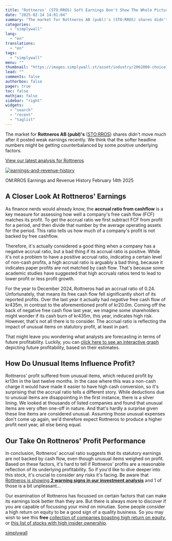 ```yaml
---
title: "Rottneros' (STO:RROS) Soft Earnings Don't Show The Whole Picture"
date: "2025-02-14 14:01:04"
summary: "The market for Rottneros AB (publ)'s (STO:RROS) shares didn't move much after it posted weak earnings recently. We think that the softer headline numbers might be getting counterbalanced by some positive underlying factors. View our latest analysis for Rottneros OM:RROS Earnings and Revenue History February 14th 2025 A Closer Look..."
categories:
  - "simplywall"
lang:
  - "en"
translations:
  - "en"
tags:
  - "simplywall"
menu: ""
thumbnail: "https://images.simplywall.st/asset/industry/2062000-choice1-main-header/1585186924314"
lead: ""
comments: false
authorbox: false
pager: true
toc: false
mathjax: false
sidebar: "right"
widgets:
  - "search"
  - "recent"
  - "taglist"
---
```


The market for **Rottneros AB (publ)'s** ([STO:RROS](https://simplywall.st/stocks/se/materials/sto-rros/rottneros-shares)) shares didn't move much after it posted weak earnings recently. We think that the softer headline numbers might be getting counterbalanced by some positive underlying factors.

 [View our latest analysis for Rottneros](https://simplywall.st/stocks/se/materials/sto-rros/rottneros-shares) 

[![earnings-and-revenue-history](https://images.simplywall.st/asset/chart/879090-earnings-and-revenue-history-1-dark/1739506267303)](https://simplywall.st/stocks/se/materials/sto-rros/rottneros-shares/past)

OM:RROS Earnings and Revenue History February 14th 2025

A Closer Look At Rottneros' Earnings
------------------------------------

As finance nerds would already know, the **accrual ratio from cashflow** is a key measure for assessing how well a company's free cash flow (FCF) matches its profit. To get the accrual ratio we first subtract FCF from profit for a period, and then divide that number by the average operating assets for the period. This ratio tells us how much of a company's profit is not backed by free cashflow.

Therefore, it's actually considered a good thing when a company has a negative accrual ratio, but a bad thing if its accrual ratio is positive. While it's not a problem to have a positive accrual ratio, indicating a certain level of non-cash profits, a high accrual ratio is arguably a bad thing, because it indicates paper profits are not matched by cash flow. That's because some academic studies have suggested that high accruals ratios tend to lead to lower profit or less profit growth.

For the year to December 2024, Rottneros had an accrual ratio of 0.24. Unfortunately, that means its free cash flow fell significantly short of its reported profits. Over the last year it actually had *negative* free cash flow of kr435m, in contrast to the aforementioned profit of kr20.0m. Coming off the back of negative free cash flow last year, we imagine some shareholders might wonder if its cash burn of kr435m, this year, indicates high risk. However, that's not all there is to consider. The accrual ratio is reflecting the impact of unusual items on statutory profit, at least in part.

That might leave you wondering what analysts are forecasting in terms of future profitability. Luckily, you can [click here to see an interactive graph](https://simplywall.st/stocks/se/materials/sto-rros/rottneros-shares/past) depicting future profitability, based on their estimates.

How Do Unusual Items Influence Profit?
--------------------------------------

Rottneros' profit suffered from unusual items, which reduced profit by kr13m in the last twelve months. In the case where this was a non-cash charge it would have made it easier to have high cash conversion, so it's surprising that the accrual ratio tells a different story. While deductions due to unusual items are disappointing in the first instance, there is a silver lining. We looked at thousands of listed companies and found that unusual items are very often one-off in nature. And that's hardly a surprise given these line items are considered unusual. Assuming those unusual expenses don't come up again, we'd therefore expect Rottneros to produce a higher profit next year, all else being equal.

Our Take On Rottneros' Profit Performance
-----------------------------------------

In conclusion, Rottneros' accrual ratio suggests that its statutory earnings are not backed by cash flow, even though unusual items weighed on profit. Based on these factors, it's hard to tell if Rottneros' profits are a reasonable reflection of its underlying profitability. So if you'd like to dive deeper into this stock, it's crucial to consider any risks it's facing. Be aware that [Rottneros is showing **2 warning signs in our investment analysis**](https://simplywall.st/stocks/se/materials/sto-rros/rottneros-shares) and 1 of those is a bit unpleasant...

Our examination of Rottneros has focussed on certain factors that can make its earnings look better than they are. But there is always more to discover if you are capable of focussing your mind on minutiae. Some people consider a high return on equity to be a good sign of a quality business. So you may wish to see this **free**  [collection of companies boasting high return on equity](https://simplywall.st/discover/investing-ideas/16053/high-return-on-equity-low-debt), or  [this list of stocks with high insider ownership](https://simplywall.st/discover/investing-ideas/10228/fast-growing-stocks-with-high-insider-ownership).

[simplywall](https://simplywall.st/stocks/se/materials/sto-rros/rottneros-shares/news/rottneros-storros-soft-earnings-dont-show-the-whole-picture)
